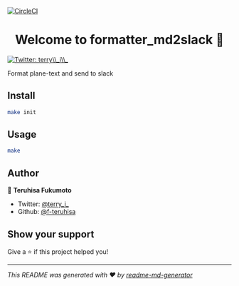 [![CircleCI](https://circleci.com/gh/f-teruhisa/formatter_md2slack/tree/master.svg?style=svg)](https://circleci.com/gh/f-teruhisa/formatter_md2slack/tree/master)

<h1 align="center">Welcome to formatter_md2slack 👋</h1>
<p>
  <a href="https://twitter.com/terry\\_i\\_" target="_blank">
    <img alt="Twitter: terry\\_i\\_" src="https://img.shields.io/twitter/follow/terry\\_i\\_.svg?style=social" />
  </a>
</p>

Format plane-text and send to slack

## Install

```sh
make init
```

## Usage

```sh
make
```

## Author

👤 **Teruhisa Fukumoto**

* Twitter: [@terry_i_](https://twitter.com/terry_i_)
* Github: [@f-teruhisa](https://github.com/f-teruhisa)

## Show your support

Give a ⭐️ if this project helped you!

***
_This README was generated with ❤️ by [readme-md-generator](https://github.com/kefranabg/readme-md-generator)_
